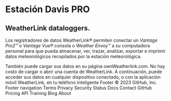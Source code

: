 # Estación Davis PRO

## WeatherLink dataloggers.

Los registradores de datos WeatherLink® permiten conectar un *Vantage Pro2™* o *Vantage Vue®* consola o *Weather Envoy™* a su computadora personal para que pueda almacenar, ver,
trazar, analizar, exportar e imprimir datos meteorológicos recopilados por la estación meteorológica.

También puede cargar sus datos en su página ownWeatherlink.com. No hay costo de cargar o abrir una cuenta de WeatherLink. A continuación, puede acceder
sus datos en cualquier dispositivo conectado, o con la aplicación móvil WeatherLink, en tu teléfono inteligente
Footer
© 2023 GitHub, Inc.
Footer navigation
Terms
Privacy
Security
Status
Docs
Contact GitHub
Pricing
API
Training
Blog
About
